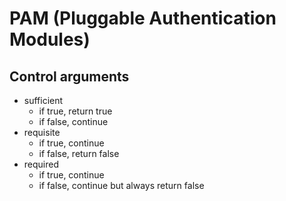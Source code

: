# PAM (Pluggable Authentication Modules)

## Control arguments

- sufficient
    - if true, return true
    - if false, continue
- requisite
    - if true, continue
    - if false, return false
- required
    - if true, continue
    - if false, continue but always return false
